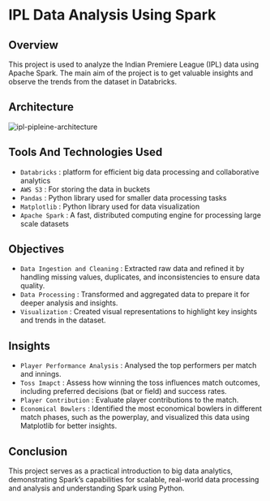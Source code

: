 # IPL Data Analysis Using Spark

## Overview

This project is used to analyze the Indian Premiere League (IPL) data using Apache Spark. The main aim of the project is to get valuable insights and observe the trends from the dataset in Databricks.

## Architecture

![ipl-pipleine-architecture](https://github.com/user-attachments/assets/9415b584-b968-464c-a5a7-a1936fb98456)

## Tools And Technologies Used

- `Databricks` : platform for efficient big data processing and collaborative analytics
- `AWS S3` : For storing the data in buckets
- `Pandas` : Python library used for smaller data processing tasks
- `Matplotlib` : Python library used for data visualization
- `Apache Spark` : A fast, distributed computing engine for processing large scale datasets

## Objectives

- `Data Ingestion and Cleaning` : Extracted raw data and refined it by handling missing values, duplicates, and inconsistencies to ensure data quality.
- `Data Processing` : Transformed and aggregated data to prepare it for deeper analysis and insights.
- `Visualization` : Created visual representations to highlight key insights and trends in the dataset.


## Insights 

  - `Player Performance Analysis` : Analysed the top performers per match and innings.
  - `Toss Imapct` : Assess how winning the toss influences match outcomes, including preferred decisions (bat or field) and success rates.
  - `Player Contribution` : Evaluate player contributions to the match.
  - `Economical Bowlers` : Identified the most economical bowlers in different match phases, such as the powerplay, and visualized this data using Matplotlib for better insights.

## Conclusion

This project serves as a practical introduction to big data analytics, demonstrating Spark’s capabilities for scalable, real-world data processing and analysis
and understanding Spark using Python.

